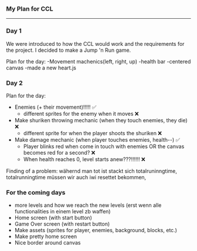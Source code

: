 ### My Plan for CCL

******************

### Day 1

We were introduced to how the CCL would work and the requirements for the project. I decided to make a Jump 'n Run game.

Plan for the day: 
-Movement machenics(left, right, up)
-health bar
-centered canvas
-made a new heart.js

### Day 2

Plan for the day:
- Enemies (+ their movement)!!!!! ✅
    - different sprites for the enemy when it moves ❌
- Make shuriken throwing mechanic (when they touch enemies, they die) ❌
    - different sprite for when the player shoots the shuriken ❌
- Make damage mechanic (when player touches enemies, health--) ✅
    - Player blinks red when come in touch with enemies OR the canvas becomes red for a second? ❌
    - When health reaches 0, level starts anew???!!!!!! ❌


Finding of a problem: wähernd man tot ist stackt sich totalruninngtime, totalrunningtime müssen wir auch iwi resettet bekommen, 


### For the coming days

- more levels and how we reach the new levels (erst wenn alle functionalities in einem level zb waffen)
- Home screen (with start button)
- Game Over screen (with restart button)
- Make assets (sprites for player, enemies, background, blocks, etc.)
- Make pretty home screen
- Nice border around canvas 





